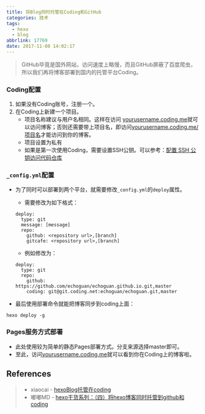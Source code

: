 ```yaml
---
title: 将Blog同时托管在Coding和GitHub
categories: 技术
tags:
  - hexo
  - blog
abbrlink: 17769
date: 2017-11-08 14:02:17
---
```


> GitHub毕竟是国外网站，访问速度上略慢，而且GitHub屏蔽了百度爬虫，所以我们再将博客部署到国内的托管平台Coding。

### Coding配置
1. 如果没有Coding账号，注册一个。
2. 在Coding上新建一个项目。
   * 项目名称建议与用户名相同。这样在访问 [yourusername.coding.me](yourusername.coding.me)就可以访问博客；否则还需要带上项目名，即访问[yourusername.coding.me/项目名](yourusername.coding.me/项目名)才能访问到你的博客。
   * 项目设置为私有
   * 如果是第一次使用Coding，需要设置SSH公钥。可以参考：[配置 SSH 公钥访问代码仓库](https://coding.net/help/doc/account/ssh-key.html)

<!--more-->

### `_config.yml`配置

- 为了同时可以部署到两个平台，就需要修改`_config.yml`的`deploy`属性。
  - 需要修改为如下格式：

  ```
  deploy:
    type: git
    message: [message]
    repo:
      github: <repository url>,[branch]
      gitcafe: <repository url>,[branch]

  ```

  - 例如修改为：

  ```
  deploy:
    type: git
    repo:
      github: https://github.com/echoguan/echoguan.github.io.git,master
      coding: git@git.coding.net:echoguan/echoguan.git,master
  ```

- 最后使用部署命令就能把博客同步到coding上面：

```
hexo deploy -g

```


### Pages服务方式部署
* 此处使用较为简单的静态Pages部署方式。分支来源选择master即可。
* 至此，访问[yourusername.coding.me](yourusername.coding.me)就可以看到你在Coding上的博客啦。

## References
> * xiaocai - [hexoBlog托管在coding](https://learnerzxc.github.io/2017/11/02/hexoBlog%E6%89%98%E7%AE%A1%E5%9C%A8coding/)
> * 嘟嘟MD - [hexo干货系列：（四）将hexo博客同时托管到github和coding](http://tengj.top/2016/03/06/hexo4/#)
